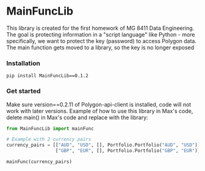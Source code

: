 # MainFuncLib
This library is created for the first homework of MG 8411 Data Engineering. The goal is protecting information in a "script language" like Python - more specifically, we want to protect the key (password) to access Polygon data. The main function gets moved to a library, so the key is no longer exposed

### Installation
```
pip install MainFuncLib==0.1.2
```

### Get started
Make sure version==0.2.11 of Polygon-api-client is installed, code will not work with later versions. Example of how to use this library in Max's code, delete main() in Max's code and replace with the library:

```Python
from MainFuncLib import mainFunc

# Example with 2 currency pairs
currency_pairs = [["AUD", "USD", [], Portfolio.Portfolio("AUD", "USD")],
                  ["GBP", "EUR", [], Portfolio.Portfolio("GBP", "EUR")]]

mainFunc(currency_pairs)
```